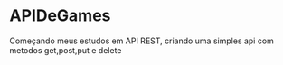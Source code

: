 # APIDeGames
 Começando meus estudos em API REST, criando uma simples api com metodos get,post,put e delete 
